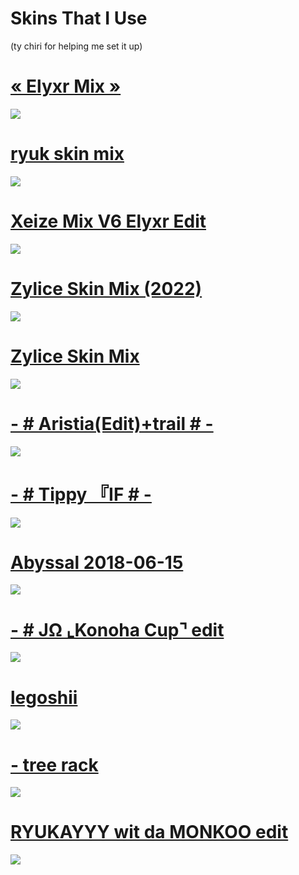 # Skins That I Use
(ty chiri for helping me set it up)

# [« Elyxr Mix »](https://www.mediafire.com/file/e5vaeqres96var2/%25C2%25AB_Elyxr_Mix_%25C2%25BB.osk/file)
![](https://i.imgur.com/v9SLJeN.png)

# [ryuk skin mix](https://www.mediafire.com/file/9com31ydjxw9oo5/ryuk_skin_mix.osk/file)
![](https://i.imgur.com/41hxf1T.png)

# [Xeize Mix V6 Elyxr Edit](https://www.mediafire.com/file/zpn3ijs7x2865vw/Xeize_Mix_V6.osk/file)
![](https://i.imgur.com/mkwbIbB.png)

# [Zylice Skin Mix (2022)](https://www.dropbox.com/s/jpy51k87ae1intn/Zylice%20Skin%20Mix%20%282022%29.osk?dl=0)
![](https://imgur.com/EWKgenj.png)

# [Zylice Skin Mix](https://www.dropbox.com/s/hi1glyr07ykdkm2/Zylice%20Skin%20Mix.osk?dl=0)
![](https://imgur.com/4s4H3iG.png)

# [- # Aristia(Edit)+trail # -](https://mega.nz/file/NuoSXI4J#0xzmrfLyW_6qXocF_NZcFlZ0--UmFvxEEtFRn7h98LI)
![](https://imgur.com/GyOxDqs.png)

# [- # Tippy 『IF # -](https://www.mediafire.com/file/olv5o5gv8v2f2m8/-_%2523__Tippy_%25E3%2580%258EIF%25E3%2580%258F__%2523_-.osk/file)
![](https://i.imgur.com/ixCqtEK.png)

# [Abyssal 2018-06-15](https://circle-people.com/wp-content/Skins/Abyssal/Abyssal%202018-06-15.osk)
![](https://i.imgur.com/RBmpySw.png)

# [- # JΩ ⌞Konoha Cup⌝ edit](https://www.mediafire.com/file/anuvwqit9mn5g4c/-_%2523_J%25CE%25A9_%25E2%258C%259EKonoha_Cup%25E2%258C%259D_edit.osk/file)
![](https://i.imgur.com/tt2EQfj.png)

# [legoshii](https://b.catgirlsare.sexy/xv-6eQr-.osk)
![](https://i.imgur.com/yQ3FKJe.png)

# [- tree rack](https://www.mediafire.com/file/o9fyhu2sd140i8q/-_tree_rack.osk/file)
![](https://i.imgur.com/npPlePy.png)

# [RYUKAYYY wit da MONKOO edit](https://www.mediafire.com/file/eguhsffrh73e65g/RYUKAYYY_MONKOO_edit.osk/file)
![](https://i.imgur.com/hyRseM9.png)
